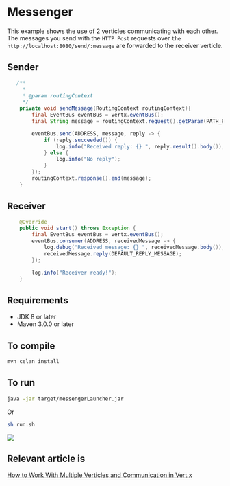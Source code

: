 # Messenger
This example shows the use of 2 verticles communicating with each other. The messages you send with the `HTTP Post` requests over `the http://localhost:8080/send/:message` are forwarded to the receiver verticle.

## Sender
```java
   /**
     *
     * @param routingContext
     */
    private void sendMessage(RoutingContext routingContext){
        final EventBus eventBus = vertx.eventBus();
        final String message = routingContext.request().getParam(PATH_PARAM);

        eventBus.send(ADDRESS, message, reply -> {
            if (reply.succeeded()) {
                log.info("Received reply: {} ", reply.result().body());
            } else {
                log.info("No reply");
            }
        });
        routingContext.response().end(message);
    }
```

## Receiver
```java
    @Override
    public void start() throws Exception {
        final EventBus eventBus = vertx.eventBus();
        eventBus.consumer(ADDRESS, receivedMessage -> {
            log.debug("Received message: {} ", receivedMessage.body());
            receivedMessage.reply(DEFAULT_REPLY_MESSAGE);
        });

        log.info("Receiver ready!");
    }
```

## Requirements
* JDK 8 or later
* Maven 3.0.0 or later

## To compile
```bash
mvn celan install
```

## To run
```bash
java -jar target/messengerLauncher.jar
```
Or

```bash
sh run.sh
```

![](images/vertx.gif)

## Relevant article is
[How to Work With Multiple Verticles and Communication in Vert.x](https://medium.com/@hakdogan/working-with-multiple-verticles-and-communication-between-them-in-vert-x-2ed07e8e6425)
